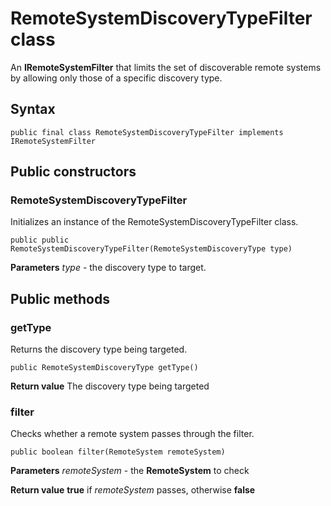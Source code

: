 # RemoteSystemDiscoveryTypeFilter class

An **IRemoteSystemFilter** that limits the set of discoverable remote systems by allowing only those of a specific discovery type.

## Syntax
`public final class RemoteSystemDiscoveryTypeFilter implements IRemoteSystemFilter`

## Public constructors
   
### RemoteSystemDiscoveryTypeFilter
Initializes an instance of the RemoteSystemDiscoveryTypeFilter class.

`public public RemoteSystemDiscoveryTypeFilter(RemoteSystemDiscoveryType type)` 

**Parameters**
*type* - the discovery type to target.

## Public methods

### getType
Returns the discovery type being targeted.

`public RemoteSystemDiscoveryType getType()`

**Return value**
The discovery type being targeted

### filter
Checks whether a remote system passes through the filter.

`public boolean filter(RemoteSystem remoteSystem)`

**Parameters**
*remoteSystem* - the **RemoteSystem** to check

**Return value**
**true** if *remoteSystem* passes, otherwise **false**